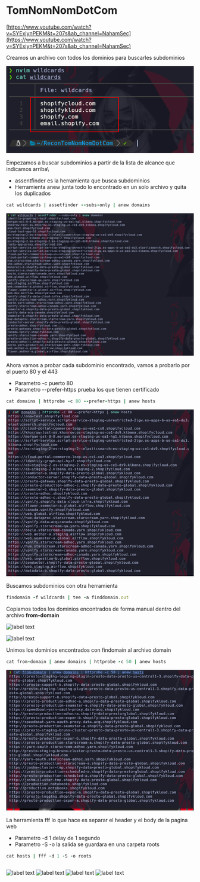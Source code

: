 # TomNomNomDotCom

[https://www.youtube.com/watch?v=SYExiynPEKM&t=207s&ab_channel=NahamSec](https://www.youtube.com/watch?v=SYExiynPEKM&t=207s&ab_channel=NahamSec)

Creamos un archivo con todos los dominios para buscarles subdominios

![label text](imgs/01.png)

Empezamos a buscar subdominios a partir de la lista de alcance que indicamos arriba\

* assentfinder es la herramienta que busca subdominios
* Herramienta anew junta todo lo encontrado en un solo archivo y quita los duplicados

```ruby
cat wildcards | assetfinder --subs-only | anew domains
```

![label text](imgs/02.png)

Ahora vamos a probar cada subdominio encontrado, vamos a probarlo por el puerto 80 y el 443

* Parametro -c puerto 80
* Parametro --prefer-https prueba los que tienen certificado

```ruby
cat domains | httprobe -c 80 --prefer-https | anew hosts
```

![label text](imgs/03.png)

Buscamos subdominios con otra herramienta

```ruby
findomain -f wildcards | tee -a finddomain.out
```
Copiamos todos los dominios encontrados de forma manual dentro del archivo **from-domain**

![label text](imgs/4.png)

![label text](imgs/5.png)

Unimos los dominios encontrados con findomain al archivo domain

```ruby
cat from-domain | anew domains | httprobe -c 50 | anew hosts
``` 

![label text](imgs/06.png)

La herramienta fff lo que hace es separar el header y el body de la pagina web 
* Parametro -d 1 delay de 1 segundo
* Parametro -S -o la salida se guardara en una carpeta roots

```ruby
cat hosts | fff -d 1 -S -o roots
```



```ruby

```


![label text](imgs/)
![label text](imgs/)
![label text](imgs/)
![label text](imgs/)
